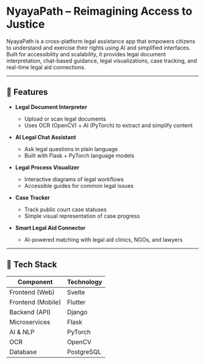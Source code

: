 # NyayaPath – Reimagining Access to Justice

NyayaPath is a cross-platform legal assistance app that empowers citizens to understand and exercise their rights using AI and simplified interfaces. Built for accessibility and scalability, it provides legal document interpretation, chat-based guidance, legal visualizations, case tracking, and real-time legal aid connections.

---

## 🚀 Features

- **Legal Document Interpreter**
  - Upload or scan legal documents
  - Uses OCR (OpenCV) + AI (PyTorch) to extract and simplify content

- **AI Legal Chat Assistant**
  - Ask legal questions in plain language
  - Built with Flask + PyTorch language models

- **Legal Process Visualizer**
  - Interactive diagrams of legal workflows
  - Accessible guides for common legal issues

- **Case Tracker**
  - Track public court case statuses
  - Simple visual representation of case progress

- **Smart Legal Aid Connector**
  - AI-powered matching with legal aid clinics, NGOs, and lawyers

---

## 🧰 Tech Stack

| Component           | Technology             |
|--------------------|------------------------|
| Frontend (Web)     | Svelte                 |
| Frontend (Mobile)  | Flutter                |
| Backend (API)      | Django                 |
| Microservices      | Flask                  |
| AI & NLP           | PyTorch                |
| OCR                | OpenCV                 |
| Database           | PostgreSQL             |
